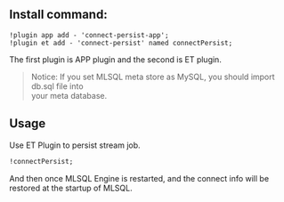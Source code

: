 ## Install command:

```
!plugin app add - 'connect-persist-app';
!plugin et add - 'connect-persist' named connectPersist;
```

The first plugin is APP plugin and the second is ET plugin.

> Notice:
> If you set MLSQL meta store as MySQL, you should import db.sql file into  
> your meta database.

## Usage

Use ET Plugin to persist stream job.

```sql
!connectPersist;
```

And then once MLSQL Engine is restarted, and the connect info will be 
restored at the startup of MLSQL.



